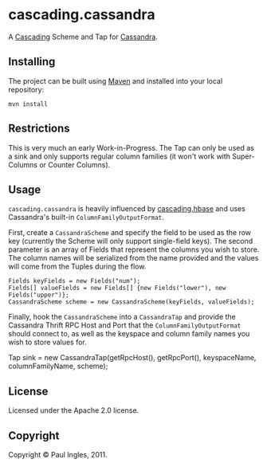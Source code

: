 # cascading.cassandra

A [Cascading](http://www.cascading.org) Scheme and Tap for [Cassandra](http://cassandra.apache.org).

## Installing

The project can be built using [Maven](http://maven.apache.org) and installed into your local repository:

    mvn install

## Restrictions

This is very much an early Work-in-Progress. The Tap can only be used as a sink and only supports regular column families (it won't work with Super-Columns or Counter Columns).

## Usage

`cascading.cassandra` is heavily influenced by [cascading.hbase](https://github.com/cwensel/cascading.hbase) and uses Cassandra's built-in `ColumnFamilyOutputFormat`.

First, create a `CassandraScheme` and specify the field to be used as the row key (currently the Scheme will only support single-field keys). The second parameter is an array of Fields that represent the columns you wish to store. The column names will be serialized from the name provided and the values will come from the Tuples during the flow.

    Fields keyFields = new Fields("num");
    Fields[] valueFields = new Fields[] {new Fields("lower"), new Fields("upper")};
    CassandraScheme scheme = new CassandraScheme(keyFields, valueFields);

Finally, hook the `CassandraScheme` into a `CassandraTap` and provide the Cassandra Thrift RPC Host and Port that the `ColumnFamilyOutputFormat` should connect to, as well as the keyspace and column family names you wish to store values for.

Tap sink = new CassandraTap(getRpcHost(), getRpcPort(), keyspaceName, columnFamilyName, scheme);

## License

Licensed under the Apache 2.0 license.

## Copyright

Copyright &copy; Paul Ingles, 2011.

